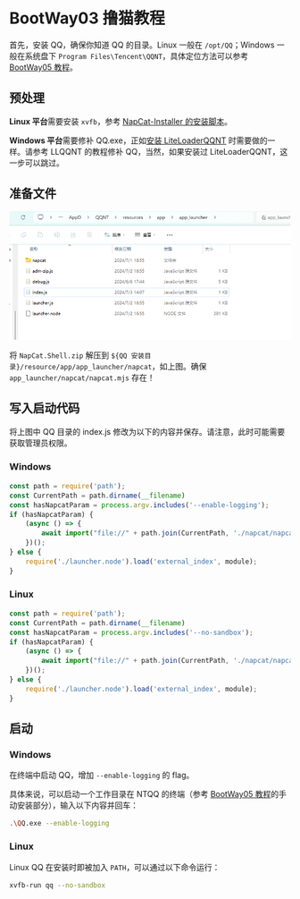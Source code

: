 # BootWay03 撸猫教程

首先，安装 QQ，确保你知道 QQ 的目录。Linux 一般在 `/opt/QQ`；Windows 一般在系统盘下 `Program Files\Tencent\QQNT`，具体定位方法可以参考 [BootWay05 教程](BootWay05.md)。

## 预处理

**Linux 平台**需要安装 `xvfb`，参考 [NapCat-Installer 的安装脚本](https://github.com/NapNeko/NapCat-Installer/blob/main/script/install.sh)。

**Windows 平台**需要修补 QQ.exe，正如[安装 LiteLoaderQQNT](https://liteloaderqqnt.github.io/guide/install.html#%E4%BF%AE%E8%A1%A5) 时需要做的一样。请参考 LLQQNT 的教程修补 QQ，当然，如果安装过 LiteLoaderQQNT，这一步可以跳过。

## 准备文件

![way0301](../../../../asset/img/getting-started/install.way03.01.png)

将 `NapCat.Shell.zip` 解压到 `${QQ 安装目录}/resource/app/app_launcher/napcat`，如上图。确保 `app_launcher/napcat/napcat.mjs` 存在！

## 写入启动代码

将上图中 QQ 目录的 index.js 修改为以下的内容并保存。请注意，此时可能需要获取管理员权限。

### Windows

```js
const path = require('path');
const CurrentPath = path.dirname(__filename)
const hasNapcatParam = process.argv.includes('--enable-logging');
if (hasNapcatParam) {
    (async () => {
        await import("file://" + path.join(CurrentPath, './napcat/napcat.mjs'));
    })();
} else {
    require('./launcher.node').load('external_index', module);
}
```

### Linux

```js
const path = require('path');
const CurrentPath = path.dirname(__filename)
const hasNapcatParam = process.argv.includes('--no-sandbox');
if (hasNapcatParam) {
    (async () => {
        await import("file://" + path.join(CurrentPath, './napcat/napcat.mjs'));
    })();
} else {
    require('./launcher.node').load('external_index', module);
}
```

## 启动

<!--
打开NTQQ目录
![way0302](../../asset/img/getting-started/install.way03.02.png)

### Win 一键启动脚本
 [参考脚本](https://github.com/NapNeko/NapCatQQ/blob/main/script/NapCat.164.bat) 

napcat-9912 为新的启动脚本，复制到任意位置双击打开即可快速启动

脚本尚未修复
-->

### Windows

在终端中启动 QQ，增加 `--enable-logging` 的 flag。

具体来说，可以启动一个工作目录在 NTQQ 的终端（参考 [BootWay05 教程](BootWay05.md)的手动安装部分），输入以下内容并回车：

```bash
.\QQ.exe --enable-logging
```

### Linux

Linux QQ 在安装时即被加入 `PATH`，可以通过以下命令运行：

```bash
xvfb-run qq --no-sandbox
```
